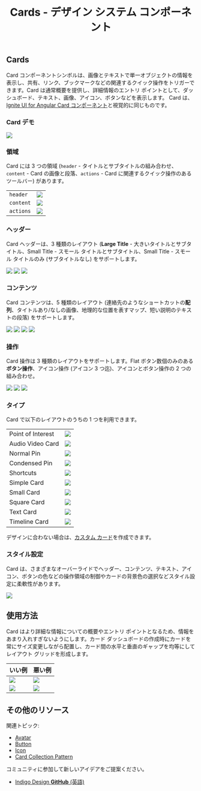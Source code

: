 ﻿---
title: Cards - デザイン システム コンポーネント
_description: Card コンポーネント シンボルは、シングル オブジェクトを説明するための関連操作で拡張した画像とテキストを含みます。
_keywords: デザイン システム, Sketch, Ignite UI for Angular, コンポーネント, UI ライブラリ, ウィジェット
_language: ja
---

## Cards

Card コンポーネントシンボルは、画像とテキストで単一オブジェクトの情報を表示し、共有、リンク、ブックマークなどの関連するクイック操作をトリガーできます。Card は通常概要を提供し、詳細情報のエントリ ポイントとして、ダッシュボード、テキスト、画像、アイコン、ボタンなどを表示します。 Card は、[Ignite UI for Angular Card コンポーネント](https://jp.infragistics.com/products/ignite-ui-angular/angular/components/card.html)と視覚的に同じものです。

### Card デモ

<img src="../images/card_demo.png" srcset="../images/card_demo@2x.png 2x" />

### 領域

Card には 3 つの領域 (`header` - タイトルとサブタイトルの組み合わせ、`content` - Card の画像と段落、`actions` - Card に関連するクイック操作のあるツールバー) があります。

|           |                                                                                                |
| --------- | ---------------------------------------------------------------------------------------------- |
| `header`  | <img src="../images/card_headerL.png" srcset="../images/card_headerL@2x.png 2x" />             |
| `content` | <img src="../images/card_content_image.png" srcset="../images/card_content_image@2x.png 2x" /> |
| `actions` | <img src="../images/card_actions_icons.png" srcset="../images/card_actions_icons@2x.png 2x" /> |

### ヘッダー

Card ヘッダーは、3 種類のレイアウト (**Large Title** - 大きいタイトルとサブタイトル、Small Title - スモール タイトルとサブタイトル、Small Title - スモール タイトルのみ (サブタイトルなし) をサポートします。

<img src="../images/card_headerL.png" srcset="../images/card_headerL@2x.png 2x" />
<img src="../images/card_headerS.png" srcset="../images/card_headerS@2x.png 2x" />
<img src="../images/card_header_title.png" srcset="../images/card_header_title@2x.png 2x" />

### コンテンツ

Card コンテンツは、5 種類のレイアウト (連絡先のようなショートカットの**配列**、タイトルあり/なしの画像、地理的な位置を表すマップ、短い説明のテキストの段落) をサポートします。

<img src="../images/card_content_shortcuts.png" srcset="../images/card_content_shortcuts@2x.png 2x" />
<img src="../images/card_content_image.png" srcset="../images/card_content_image@2x.png 2x" />
<img src="../images/card_content_map.png" srcset="../images/card_content_map@2x.png 2x" />
<img src="../images/card_content_paragraph.png" srcset="../images/card_content_paragraph@2x.png 2x" />

### 操作

Card 操作は 3 種類のレイアウトをサポートします。Flat ボタン数個のみのある**ボタン操作**、アイコン操作 (アイコン 3 つ迄)、アイコンとボタン操作の 2 つの組み合わせ。

<img src="../images/card_actions_buttons.png" srcset="../images/card_actions_buttons@2x.png 2x" />
<img src="../images/card_actions_icons.png" srcset="../images/card_actions_icons@2x.png 2x" />
<img src="../images/card_actions_mixed.png" srcset="../images/card_actions_mixed@2x.png 2x" />

### タイプ

Card で以下のレイアウトのうちの 1 つを利用できます。

|                   |                                                                                                |
| ----------------- | ---------------------------------------------------------------------------------------------- |
| Point of Interest | <img src="../images/card_poi.png" srcset="../images/card_poi@2x.png 2x" />                     |
| Audio Video Card  | <img src="../images/card_av.png" srcset="../images/card_av@2x.png 2x" />                       |
| Normal Pin        | <img src="../images/card_normal-pin.png" srcset="../images/card_normal-pin@2x.png 2x" />       |
| Condensed Pin     | <img src="../images/card_condensed-pin.png" srcset="../images/card_condensed-pin@2x.png 2x" /> |
| Shortcuts         | <img src="../images/card_shortcuts.png" srcset="../images/card_shortcuts@2x.png 2x" />         |
| Simple Card       | <img src="../images/card_simple.png" srcset="../images/card_simple@2x.png 2x" />               |
| Small Card        | <img src="../images/card_small.png" srcset="../images/card_small@2x.png 2x" />                 |
| Square Card       | <img src="../images/card_square.png" srcset="../images/card_square@2x.png 2x" />               |
| Text Card         | <img src="../images/card_text.png" srcset="../images/card_text@2x.png 2x" />                   |
| Timeline Card     | <img src="../images/card_timeline.png" srcset="../images/card_timeline@2x.png 2x" />           |

デザインに合わない場合は、[カスタム カード](cards-custom.md)を作成できます。

### スタイル設定

Card は、さまざまなオーバーライドでヘッダー、コンテンツ、テキスト、アイコン、ボタンの色などの操作領域の制御やカードの背景色の選択などスタイル設定に柔軟性があります。

<img src="../images/card_styling.png" srcset="../images/card_styling@2x.png 2x" />

## 使用方法

Card はより詳細な情報についての概要やエントリ ポイントとなるため、情報をあまり入れすぎないようにします。カード ダッシュボードの作成時にカードを常にサイズ変更しながら配置し、カード間の水平と垂直のギャップを均等にしてレイアウト グリッドを形成します。

| いい例                                                                     | 悪い例                                                                         |
| -------------------------------------------------------------------------- | ------------------------------------------------------------------------------ |
| <img src="../images/card_do1.png" srcset="../images/card_do1@2x.png 2x" /> | <img src="../images/card_dont1.png" srcset="../images/card_dont1@2x.png 2x" /> |
| <img src="../images/card_do2.png" srcset="../images/card_do2@2x.png 2x" /> | <img src="../images/card_dont2.png" srcset="../images/card_dont2@2x.png 2x" /> |

## その他のリソース

関連トピック:

- [Avatar](avatar.md)
- [Button](button.md)
- [Icon](icon.md)
- [Card Collection Pattern](../patterns/card-collection.md)
  <div class="divider--half"></div>

コミュニティに参加して新しいアイデアをご提案ください。

- [Indigo Design **GitHub** (英語)](https://github.com/IgniteUI/design-system-docfx)
